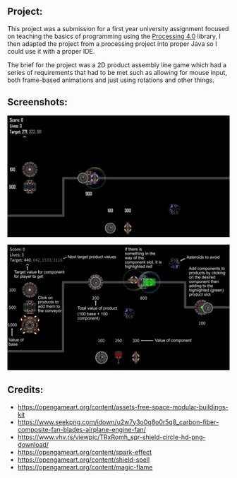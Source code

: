 ## Project:
This project was a submission for a first year university assignment focused on teaching the basics of
programming using the [Processing 4.0](processing.org) library, I then adapted the project from a processing
project into proper Java so I could use it with a proper IDE.

The brief for the project was a 2D product assembly line game which had a series of requirements that had to be
met such as allowing for mouse input, both frame-based animations and just using rotations and other things.

## Screenshots:

![Screenshot of actual gameplay of the game](./share/Gameplay.png)

![Tutorial screenshot included in the game](./share/Tutorial.png)

## Credits:
 - https://opengameart.org/content/assets-free-space-modular-buildings-kit
 - https://www.seekpng.com/idown/u2w7y3o0q8o0r5q8_carbon-fiber-composite-fan-blades-airplane-engine-fan/
 - https://www.vhv.rs/viewpic/TRxRomh_spr-shield-circle-hd-png-download/
 - https://opengameart.org/content/spark-effect
 - https://opengameart.org/content/shield-spell
 - https://opengameart.org/content/magic-flame
